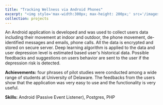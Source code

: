 ```yaml
---
title: "Tracking Wellness via Android Phones"
excerpt: "<img style='max-width:300px; max-height: 200px;' src='/images/projects/wellness_tracker.png'>"
collection: projects
---
```

An Android application is developed and was used to collect users data including their movement at indoor and outdoor, the phone movement, de-identified messages and emails, phone calls. All the data is encrypted and stored on secure server. Deep learning algorithm is applied to the data and user depression level is estimated based user's historical data. Possible feedbacks and suggestions on users behavior are sent to the user if the depression risk is detected.

**Achievements:** four phrases of pilot studies were conducted among a wide range of students at University of Delaware. The feedbacks from the users show that the application was very easy to use and the functionality is very useful.

**Skills:** Android (Passive Event Listener), Postgres, PHP